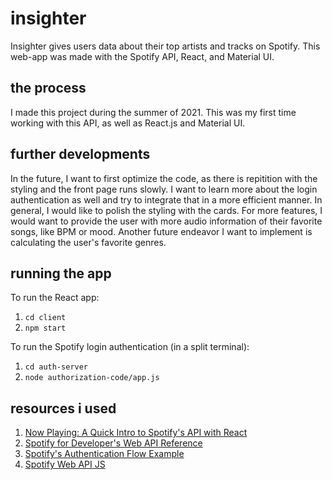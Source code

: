 # insighter
Insighter gives users data about their top artists and tracks on Spotify. This web-app was made with the Spotify API, React, and Material UI. 

## the process
I made this project during the summer of 2021. This was my first time working with this API, as well as React.js and Material UI. 

## further developments
In the future, I want to first optimize the code, as there is repitition with the styling and the front page runs slowly. I want to learn more about the login authentication as well and try to integrate that in a more efficient manner. In general, I would like to polish the styling with the cards. For more features, I would want to provide the user with more audio information of their favorite songs, like BPM or mood. Another future endeavor I want to implement is calculating the user's favorite genres.

## running the app
To run the React app:
1. `cd client`
2. `npm start`

To run the Spotify login authentication (in a split terminal):

1. `cd auth-server`
2. `node authorization-code/app.js`

## resources i used
1. [Now Playing: A Quick Intro to Spotify's API with React](https://www.youtube.com/watch?v=prayNyuN3w0&t=1045s)
2. [Spotify for Developer's Web API Reference](https://developer.spotify.com/documentation/web-api/reference/)
3. [Spotify's Authentication Flow Example](https://github.com/spotify/web-api-auth-examples)
4. [Spotify Web API JS](https://github.com/JMPerez/spotify-web-api-js)